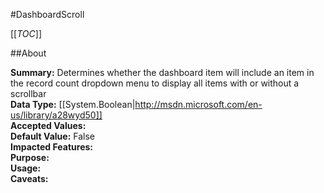 #DashboardScroll

[[_TOC_]]

##About

**Summary:**  Determines whether the dashboard item will include an item in the record count dropdown menu to display all items with or without a scrollbar   
**Data Type:** [[System.Boolean|http://msdn.microsoft.com/en-us/library/a28wyd50]]  
**Accepted Values:**   
**Default Value:** False  
**Impacted Features:**   
**Purpose:**   
**Usage:**   
**Caveats:**   

